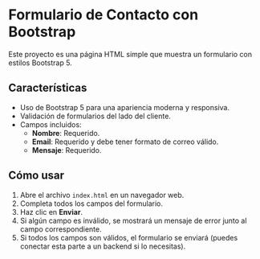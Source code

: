 # Formulario de Contacto con Bootstrap

Este proyecto es una página HTML simple que muestra un formulario con estilos Bootstrap 5.

## Características

- Uso de Bootstrap 5 para una apariencia moderna y responsiva.
- Validación de formularios del lado del cliente.
- Campos incluidos:
  - **Nombre**: Requerido.
  - **Email**: Requerido y debe tener formato de correo válido.
  - **Mensaje**: Requerido.

## Cómo usar

1. Abre el archivo `index.html` en un navegador web.
2. Completa todos los campos del formulario.
3. Haz clic en **Enviar**.
4. Si algún campo es inválido, se mostrará un mensaje de error junto al campo correspondiente.
5. Si todos los campos son válidos, el formulario se enviará (puedes conectar esta parte a un backend si lo necesitas).
